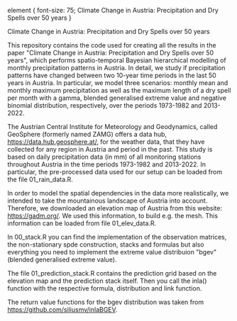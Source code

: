 element { 
  font-size: 75; Climate Change in Austria: Precipitation and Dry Spells over 50 years
}

Climate Change in Austria: Precipitation and Dry Spells over 50 years

This repository contains the code used for creating all the results in the paper "Climate Change in Austria: Precipitation and Dry Spells over 50 years", which performs spatio-temporal Bayesian hierarchical modelling of monthly precipitation patterns in Austria. In detail, we study if precipitation patterns have changed between two 10-year time periods in the last 50 years in Austria. In particular, we model three scenarios: monthly mean and monthly maximum precipitation as well as the maximum length of a dry spell per month with a gamma, blended generalised extreme value and negative binomial distribution, respectively, over the periods 1973-1982 and 2013-2022.

The Austrian Central Institute for Meteorology and Geodynamics, called GeoSphere (formerly named ZAMG) offers a data hub, https://data.hub.geosphere.at/, for the weather data, that they have collected for any region in Austria and period in the past. This study is based on daily precipitation data (in mm) of all monitoring stations throughout Austria in the time periods 1973-1982 and 2013-2022. In particular, the pre-processed data used for our setup can be loaded from the file 01_rain_data.R. 

In order to model the spatial dependencies in the data more realistically, we intended to take the mountainous landscape of Austria into account. Therefore, we downloaded an elevation map of Austria from this website: https://gadm.org/. We used this information, to build e.g. the mesh. This information can be loaded from file 01_elev_data.R.

In 00_stack.R you can find the implementation of the observation matrices, the non-stationary spde construction, stacks and formulas but also everything you need to implement the extreme value distribuion "bgev" (blended generalised extreme value). 

The file 01_prediction_stack.R contains the prediction grid based on the elevation map and the prediction stack itself. Then you call the inla() function with the respective formula, distribution and link function.

The return value functions for the bgev distribution was taken from https://github.com/siliusmv/inlaBGEV.
